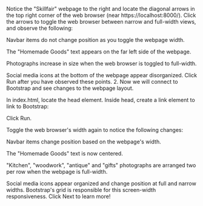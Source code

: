 Notice the "Skillfair" webpage to the right and locate the diagonal arrows in the top right corner of the web browser (near https://localhost:8000/). Click the arrows to toggle the web browser between narrow and full-width views, and observe the following:

Navbar items do not change position as you toggle the webpage width.

The "Homemade Goods" text appears on the far left side of the webpage.

Photographs increase in size when the web browser is toggled to full-width.

Social media icons at the bottom of the webpage appear disorganized.
Click Run after you have observed these points.
2.
Now we will connect to Bootstrap and see changes to the webpage layout.

In index.html, locate the head element. Inside head, create a link element to link to Bootstrap:

  <link rel="stylesheet" href="https://maxcdn.bootstrapcdn.com/bootstrap/3.3.6/css/bootstrap.min.css"/>
Click Run.

Toggle the web browser's width again to notice the following changes:

Navbar items change position based on the webpage's width.

The "Homemade Goods" text is now centered.

"Kitchen", "woodwork", "antique" and "gifts" photographs are arranged two per row when the webpage is full-width.

Social media icons appear organized and change position at full and narrow widths.
Bootstrap's grid is responsible for this screen-width responsiveness. Click Next to learn more!